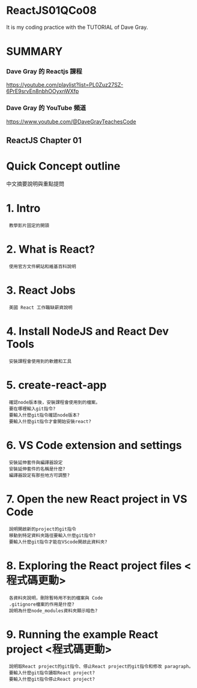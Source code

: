 # ReactJS01QCo08
It is my coding practice with the TUTORIAL of Dave Gray. 

# SUMMARY

### Dave Gray 的 Reactjs 課程
https://youtube.com/playlist?list=PL0Zuz27SZ-6PrE9srvEn8nbhOOyxnWXfp

### Dave Gray 的 YouTube 頻道
https://www.youtube.com/@DaveGrayTeachesCode

## ReactJS Chapter 01
#  Quick Concept outline
   中文摘要說明與重點提問

# 1. Intro 
     教學影片固定的開頭

# 2. What is React? 
     使用官方文件網站和維基百科說明

# 3. React Jobs 
     美國 React 工作職缺薪資說明

# 4. Install NodeJS and React Dev Tools
     安裝課程會使用到的軟體和工具

# 5. create-react-app 
     確認node版本後，安裝課程會使用到的檔案。
     要在哪裡輸入git指令?
     要輸入什麼git指令確認node版本?
     要輸入什麼git指令才會開始安裝react?

# 6. VS Code extension and settings
     安裝延伸套件與編譯器設定
     安裝延伸套件的名稱是什麼?
     編譯器設定有那些地方可調整?

# 7. Open the new React project in VS Code
     說明開啟新的project的git指令
     移動到特定資料夾路徑要輸入什麼git指令?
     要輸入什麼git指令才能在VScode開啟此資料夾?

# 8. Exploring the React project files <程式碼更動>
     各資料夾說明，刪除暫時用不到的檔案與 Code
     .gitignore檔案的作用是什麼?
     說明為什麼node_modules資料夾顯示暗色?

# 9. Running the example React project <程式碼更動>
     說明取React project的git指令、停止React project的git指令和修改 paragraph。
     要輸入什麼git指令讀取React project?
     要輸入什麼git指令停止React project?
